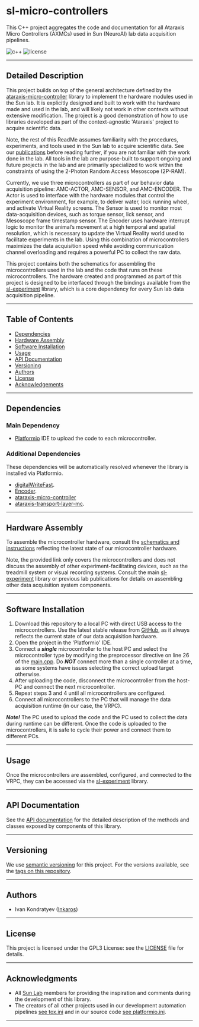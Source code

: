 # sl-micro-controllers

This C++ project aggregates the code and documentation for all Ataraxis Micro Controllers (AXMCs) used in Sun (NeuroAI) 
lab data acquisition pipelines.

![c++](https://img.shields.io/badge/C++-00599C?style=flat-square&logo=C%2B%2B&logoColor=white)
![license](https://img.shields.io/badge/license-GPLv3-blue)
___

## Detailed Description

This project builds on top of the general architecture defined by the 
[ataraxis-micro-controller](https://github.com/Sun-Lab-NBB/ataraxis-micro-controller) library to implement the hardware
modules used in the Sun lab. It is explicitly designed and built to work with the hardware made and used in the lab, and
will likely not work in other contexts without extensive modification. The project is a good demonstration of how to use
libraries developed as part of the context-agnostic 'Ataraxis' project to acquire scientific data.

Note, the rest of this ReadMe assumes familiarity with the procedures, experiments, and tools used in the Sun lab
to acquire scientific data. See our [publications](https://neuroai.github.io/sunlab/publications) before reading 
further, if you are not familiar with the work done in the lab. All tools in the lab are purpose-built to support 
ongoing and future projects in the lab and are primarily specialized to work within the constraints of using the 
2-Photon Random Access Mesoscope (2P-RAM).

Currently, we use three microcontrollers as part of our behavior data acquisition pipeline: AMC-ACTOR, AMC-SENSOR, and 
AMC-ENCODER. The Actor is used to interface with the hardware modules that control the experiment environment, for 
example, to deliver water, lock running wheel, and activate Virtual Reality screens. The Sensor is used to monitor most 
data-acquisition devices, such as torque sensor, lick sensor, and Mesoscope frame timestamp sensor. The Encoder uses 
hardware interrupt logic to monitor the animal’s movement at a high temporal and spatial resolution, which is necessary 
to update the Virtual Reality world used to facilitate experiments in the lab. Using this combination of 
microcontrollers maximizes the data acquisition speed while avoiding communication channel overloading and requires a 
powerful PC to collect the raw data.

This project contains both the schematics for assembling the microcontrollers used in the lab and the code that runs on
these microcontrollers. The hardware created and programmed as part of this project is designed to be interfaced through
the bindings available from the [sl-experiment](https://github.com/Sun-Lab-NBB/sl-experiment) library, which is a core
dependency for every Sun lab data acquisition pipeline.
___

## Table of Contents

- [Dependencies](#dependencies)
- [Hardware Assembly](#hardware-assembly)
- [Software Installation](#software-installation)
- [Usage](#usage)
- [API Documentation](#api-documentation)
- [Versioning](#versioning)
- [Authors](#authors)
- [License](#license)
- [Acknowledgements](#Acknowledgments)
___

## Dependencies

### Main Dependency
- [Platformio](https://platformio.org/install) IDE to upload the code to each microcontroller.

### Additional Dependencies
These dependencies will be automatically resolved whenever the library is installed via Platformio.

- [digitalWriteFast](https://github.com/ArminJo/digitalWriteFast).
- [Encoder](https://github.com/PaulStoffregen/Encoder).
- [ataraxis-micro-controller](https://github.com/Sun-Lab-NBB/ataraxis-micro-controller)
- [ataraxis-transport-layer-mc](https://github.com/Sun-Lab-NBB/ataraxis-transport-layer-mc).
___

## Hardware Assembly

To assemble the microcontroller hardware, consult the 
[schematics and instructions](https://drive.google.com/drive/folders/12gDWwI_88usMgt7qVo7e83FKYo45KZwz?usp=drive_link)
reflecting the latest state of our microcontroller hardware.

Note, the provided link only covers the microcontrollers and does not discuss the assembly of other 
experiment-facilitating devices, such as the treadmill system or visual recording systems. Consult the main 
[sl-experiment](https://github.com/Sun-Lab-NBB/sl-experiment) library or previous lab publications for details on 
assembling other data acquisition system components.
___

## Software Installation

1. Download this repository to a local PC with direct USB access to the microcontrollers. Use the latest
   stable release from [GitHub](https://github.com/Sun-Lab-NBB/sl-micro-controllers/releases), as it always 
   reflects the current state of our data acquisition hardware.
2. Open the project in the 'Platformio' IDE.
3. Connect a ***single*** microcontroller to the host PC and select the microcontroller type by modifying the 
   preprocessor directive on line 26 of the [main.cpp](src/main.cpp). Do ***NOT*** connect more than a single controller
   at a time, as some systems have issues selecting the correct upload target otherwise.
4. After uploading the code, disconnect the microcontroller from the host-PC and connect the next microcontroller.
5. Repeat steps 3 and 4 until all microcontrollers are configured.
6. Connect all microcontrollers to the PC that will manage the data acquisition runtime (in our case, the VRPC).

***Note!*** The PC used to upload the code and the PC used to collect the data during runtime can be different. Once the
code is uploaded to the microcontrollers, it is safe to cycle their power and connect them to different PCs.
___

## Usage

Once the microcontrollers are assembled, configured, and connected to the VRPC, they can be accessed via the 
[sl-experiment](https://github.com/Sun-Lab-NBB/sl-experiment) library.
___

## API Documentation

See the [API documentation](https://sl-micro-controllers-api-docs.netlify.app/) for the detailed description of
the methods and classes exposed by components of this library.
___

## Versioning

We use [semantic versioning](https://semver.org/) for this project. For the versions available, see the
[tags on this repository](https://github.com/Sun-Lab-NBB/sl-micro-controllers/tags).

---

## Authors

- Ivan Kondratyev ([Inkaros](https://github.com/Inkaros))
---

## License

This project is licensed under the GPL3 License: see the [LICENSE](LICENSE) file for details.

---

## Acknowledgments

- All [Sun Lab](https://neuroai.github.io/sunlab/) members for providing the inspiration and comments during the
  development of this library.
- The creators of all other projects used in our development automation pipelines [see tox.ini](tox.ini) and in our
  source code [see platformio.ini](platformio.ini).
---
